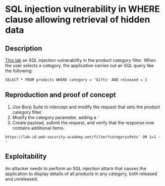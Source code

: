 # SQL injection vulnerability in WHERE clause allowing retrieval of hidden data

## Description

[This lab](https://portswigger.net/web-security/cross-site-scripting/contexts/lab-event-handlers-and-href-attributes-blocked) an SQL injection vulnerability in the product category filter. When the user selects a category, the application carries out an SQL query like the following:

    SELECT * FROM products WHERE category = 'Gifts' AND released = 1

## Reproduction and proof of concept

1. Use Burp Suite to intercept and modify the request that sets the product category filter.
2. Modify the category parameter, adding a `'`
3. Create payload, submit the request, and verify that the response now contains additional items.

```text
https://lab-id.web-security-academy.net/filter?category=Pets' OR 1=1 -- 
```

## Exploitability

An attacker needs to perform an SQL injection attack that causes the application to display details of all products in any category, both released and unreleased.

